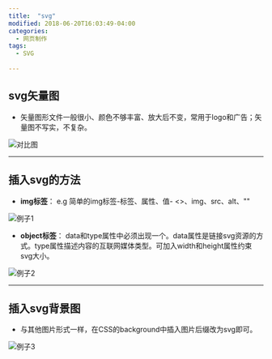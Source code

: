```yaml
---
title:  "svg"
modified: 2018-06-20T16:03:49-04:00
categories: 
  - 网页制作
tags:
  - SVG
  
---
```

## svg矢量图

* 矢量图形文件一般很小、颜色不够丰富、放大后不变，常用于logo和广告；矢量图不写实，不复杂。

![对比图](https://gitee.com/NFUNM071/minimal-mistakes/raw/master/images/对比图.png)
 
***
## 插入svg的方法
* **img标签**：
  e.g 简单的img标签-标签、属性、值- <>、img、src、alt、""
  
![例子1](https://gitee.com/NFUNM071/minimal-mistakes/raw/master/images/例子1.png) 
 
* **object标签**：
  data和type属性中必须出现一个。data属性是链接svg资源的方式。type属性描述内容的互联网媒体类型。可加入width和height属性约束svg大小。 

![例子2](https://gitee.com/NFUNM071/minimal-mistakes/raw/master/images/例子2.png)

***
## 插入svg背景图
* 与其他图片形式一样，在CSS的background中插入图片后缀改为svg即可。

![例子3](https://gitee.com/NFUNM071/minimal-mistakes/raw/master/images/例子3.png)

